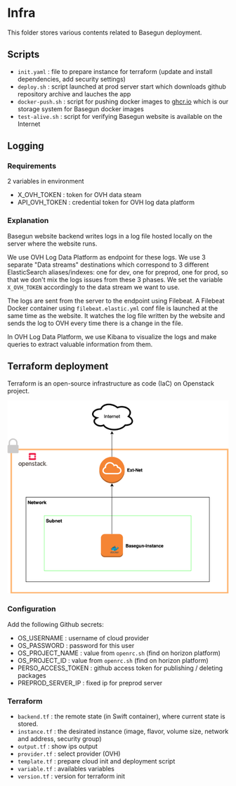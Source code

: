 # Infra

This folder stores various contents related to Basegun deployment.

## Scripts

* `init.yaml` : file to prepare instance for terraform (update and install dependencies, add security settings)
* `deploy.sh` : script launched at prod server start which downloads github repository archive and lauches the app
* `docker-push.sh` : script for pushing docker images to [ghcr.io](https://github.com/orgs/datalab-mi/packages?repo_name=Basegun) which is our storage system for Basegun docker images
* `test-alive.sh` : script for verifying Basegun website is available on the Internet

## Logging
### Requirements
2 variables in environment
* X_OVH_TOKEN : token for OVH data steam
* API_OVH_TOKEN : credential token for OVH log data platform

### Explanation
Basegun website backend writes logs in a log file hosted locally on the server where the website runs.

We use OVH Log Data Platform as endpoint for these logs. We use 3 separate "Data streams" destinations which correspond to 3 different ElasticSearch aliases/indexes: one for dev, one for preprod, one for prod, so that we don't mix the logs issues from these 3 phases. We set the variable `X_OVH_TOKEN` accordingly to the data stream we want to use.

The logs are sent from the server to the endpoint using Filebeat. A Filebeat Docker container using `filebeat.elastic.yml` conf file is launched at the same time as the website. It watches the log file written by the website and sends the log to OVH every time there is a change in the file.

In OVH Log Data Platform, we use Kibana to visualize the logs and make queries to extract valuable information from them.

## Terraform deployment

Terraform is an open-source infrastructure as code (IaC) on Openstack project.

![](./img/openstack.png)

### Configuration
Add the following Github secrets:
- OS_USERNAME : username of cloud provider
- OS_PASSWORD : password for this user
- OS_PROJECT_NAME : value from `openrc.sh` (find on horizon platform)
- OS_PROJECT_ID : value from `openrc.sh` (find on horizon platform)
- PERSO_ACCESS_TOKEN : github access token for publishing / deleting packages
- PREPROD_SERVER_IP : fixed ip for preprod server

### Terraform

- `backend.tf` : the remote state (in Swift container), where current state is stored.
- `instance.tf` : the desirated instance (image, flavor, volume size, network and address, security group)
- `output.tf` : show ips output
- `provider.tf` : select provider (OVH)
- `template.tf` : prepare cloud init and deployment script
- `variable.tf` : availables variables
- `version.tf` : version for terraform init





